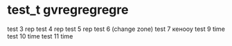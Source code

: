 # test_t gvregregregre
test 3 rep
test 4 rep
test 5 rep
test 6 (change zone)
test 7
кенооу
test 9 time
test 10 time
test 11 time
